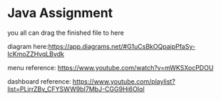 # Java Assignment
you all can drag the finished file to here



diagram here:https://app.diagrams.net/#G1uCsBkOQpaipPfaSy-IcKmoZZHvqLBvdk



menu reference: https://www.youtube.com/watch?v=mWKSXocPDOU


dashboard reference: https://www.youtube.com/playlist?list=PLjrrZBv_CFYSWW9bI7MbJ-CGG9Hi6OIql

